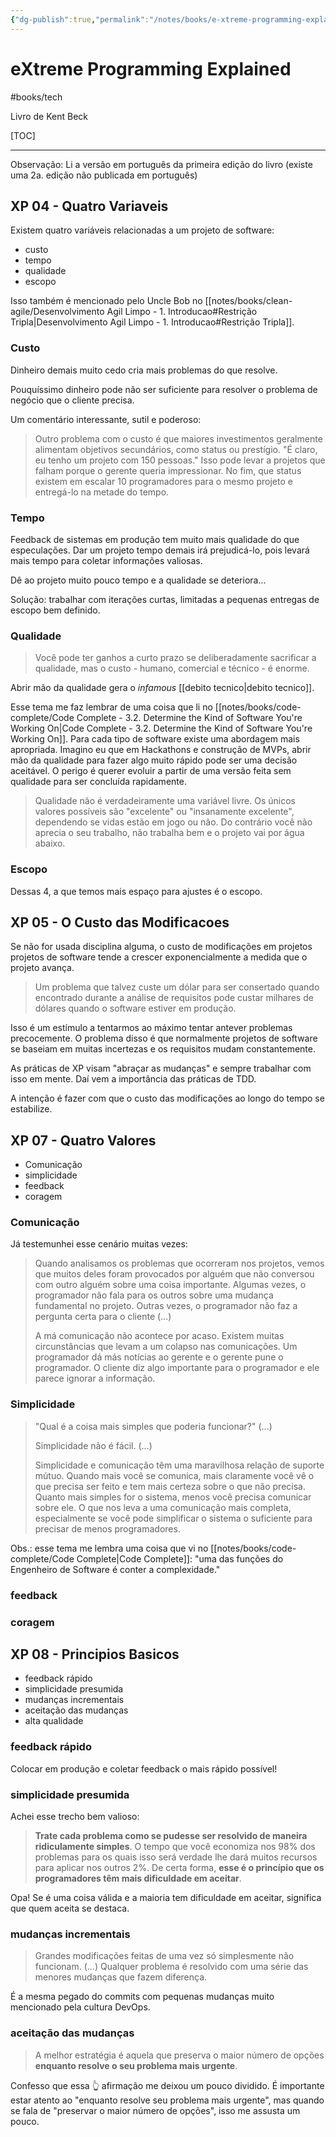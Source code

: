 ```yaml
---
{"dg-publish":true,"permalink":"/notes/books/e-xtreme-programming-explained/","tags":["books"]}
---
```



# eXtreme Programming Explained

#books/tech 

Livro de Kent Beck

[TOC]

---

Observação: Li a versão em português da primeira edição do livro (existe uma 2a. edição não publicada em português)


## XP 04 - Quatro Variaveis

Existem quatro variáveis relacionadas a um projeto de software:

- custo
- tempo
- qualidade
- escopo

Isso também é mencionado pelo Uncle Bob no [[notes/books/clean-agile/Desenvolvimento Agil Limpo - 1. Introducao#Restrição Tripla\|Desenvolvimento Agil Limpo - 1. Introducao#Restrição Tripla]].

### Custo

Dinheiro demais muito cedo cria mais problemas do que resolve.

Pouquíssimo dinheiro pode não ser suficiente para resolver o problema de negócio que o cliente precisa.

Um comentário interessante, sutil e poderoso:

> Outro problema com o custo é que maiores investimentos geralmente alimentam objetivos secundários, como status ou prestígio. "É claro, eu tenho um projeto com 150 pessoas." Isso pode levar a projetos que falham porque o gerente queria impressionar. No fim, que status existem em escalar 10 programadores para o mesmo projeto e entregá-lo na metade do tempo.


### Tempo

Feedback de sistemas em produção tem muito mais qualidade do que especulações. Dar um projeto tempo demais irá prejudicá-lo, pois levará mais tempo para coletar informações valiosas.

Dê ao projeto muito pouco tempo e a qualidade se deteriora...

Solução: trabalhar com iterações curtas, limitadas a pequenas entregas de escopo bem definido.


### Qualidade

> Você pode ter ganhos a curto prazo se deliberadamente sacrificar a qualidade, mas o custo - humano, comercial e técnico - é enorme.

Abrir mão da qualidade gera o *infamous* [[debito tecnico\|debito tecnico]].

Esse tema me faz lembrar de uma coisa que li no [[notes/books/code-complete/Code Complete - 3.2. Determine the Kind of Software You're Working On\|Code Complete - 3.2. Determine the Kind of Software You're Working On]]. Para cada tipo de software existe uma abordagem mais apropriada. Imagino eu que em Hackathons e construção de MVPs, abrir mão da qualidade para fazer algo muito rápido pode ser uma decisão aceitável. O perigo é querer evoluir a partir de uma versão feita sem qualidade para ser concluída rapidamente.

> Qualidade não é verdadeiramente uma variável livre. Os únicos valores possíveis são "excelente" ou "insanamente excelente", dependendo se vidas estão em jogo ou não. Do contrário você não aprecia o seu trabalho, não trabalha bem e o projeto vai por água abaixo.


### Escopo

Dessas 4, a que temos mais espaço para ajustes é o escopo.



## XP 05 - O Custo das Modificacoes

Se não for usada disciplina alguma, o custo de modificações em projetos projetos de software tende a crescer exponencialmente a medida que o projeto avança.

> Um problema que talvez custe um dólar para ser consertado quando encontrado durante a análise de requisitos pode custar milhares de dólares quando o software estiver em produção.

Isso é um estímulo a tentarmos ao máximo tentar antever problemas precocemente. O problema disso é que normalmente projetos de software se baseiam em muitas incertezas e os requisitos mudam constantemente.

As práticas de XP visam "abraçar as mudanças" e sempre trabalhar com isso em mente. Daí vem a importância das práticas de TDD.

A intenção é fazer com que o custo das modificações ao longo do tempo se estabilize.


## XP 07 - Quatro Valores

- Comunicação
- simplicidade
- feedback
- coragem


### Comunicação

Já testemunhei esse cenário muitas vezes:

> Quando analisamos os problemas que ocorreram nos projetos, vemos que muitos deles foram provocados por alguém que não conversou com outro alguém  sobre uma coisa importante. Algumas vezes, o programador não fala para os outros sobre uma mudança fundamental no projeto. Outras vezes, o programador não faz a pergunta certa para o cliente (...)
> 
> A má comunicação não acontece por acaso. Existem muitas circunstâncias que levam a um colapso nas comunicações. Um programador dá más notícias ao gerente e o gerente pune o programador. O cliente diz algo importante para o programador e ele parece ignorar a informação.


### Simplicidade

> "Qual é a coisa mais simples que poderia funcionar?" (...)
> 
> Simplicidade não é fácil. (...)
>
> Simplicidade e comunicação têm uma maravilhosa relação de suporte mútuo. Quando mais você se comunica, mais claramente você vê o que precisa ser feito e tem mais certeza sobre o que não precisa. Quanto mais simples for o sistema, menos você precisa comunicar sobre ele. O que nos leva a uma comunicação mais completa, especialmente se você pode simplificar o sistema o suficiente para precisar de menos programadores.

Obs.: esse tema me lembra uma coisa que vi no [[notes/books/code-complete/Code Complete\|Code Complete]]: "uma das funções do Engenheiro de Software é conter a complexidade."

### feedback


### coragem


## XP 08 - Principios Basicos

- feedback rápido
- simplicidade presumida
- mudanças incrementais
- aceitação das mudanças
- alta qualidade

### feedback rápido

Colocar em produção e coletar feedback o mais rápido possível!

### simplicidade presumida

Achei esse trecho bem valioso:

> **Trate cada problema como se pudesse ser resolvido de maneira ridiculamente simples**. O tempo que você economiza nos 98% dos problemas para os quais isso será verdade lhe dará muitos recursos para aplicar nos outros 2%. De certa forma, **esse é o princípio que os programadores têm mais dificuldade em aceitar**.

Opa! Se é uma coisa válida e a maioria tem dificuldade em aceitar, significa que quem aceita se destaca.


### mudanças incrementais

> Grandes modificações feitas de uma vez só simplesmente não funcionam. (...) Qualquer problema é resolvido com uma série das menores mudanças que fazem diferença.

É a mesma pegado do commits com pequenas mudanças muito mencionado pela cultura DevOps.


### aceitação das mudanças

> A melhor estratégia é aquela que preserva o maior número de opções **enquanto resolve o seu problema mais urgente**.

Confesso que essa 👆 afirmação me deixou um pouco dividido. É importante estar atento ao "enquanto resolve seu problema mais urgente", mas quando se fala de "preservar o maior número de opções", isso me assusta um pouco.